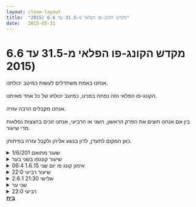```yaml
---
layout: clean-layout
title:  "מקדש הקונג-פו הפלאי מ-31.5 עד 6.6 (2015"
date:   2015-05-31
---
```

# מקדש הקונג-פו הפלאי מ-31.5 עד 6.6 (2015 
אנחנו באמת משתדלים לעשות כמיטב יכולתנו.<br> <br> הקונג-פו הפלאי הזה נפתח בפנינו, כמיטב יכולתו של כל אחד מאיתנו.<br> <br> אנחנו מקבלים הרבה עזרה.<br> <br> בין אם אנחנו חוצים את הפרק הראשון, השני או הרביעי, אנחנו זוכים בהצצות נפלאות מדי שיעור.<br> <br> כאן המקום לתעדן, לדון בנוגע אליהן ולקבל עזרה בפיתוחן.

<details>
                    <summary>שעור מתואם 1/6/201</summary>
                    <br> בן נתן לי את הפורמט של השעור ואני אישרתי :<br> &nbsp;&nbsp;שעה עגולה שאתחיל בחמש החיות ואמשיך לפי הלך רוחי מרגע לרגע.<br> <br> התחלתי ב 5 החיות <br> כשהרגשתי את בן תומך בי וכאילו מושך ממני את כל המחשבות המיותרות.<br> ואני הופכת ליותר צלולה .<br> לא הצלחתי לחזור לנקודת ההתחלה של הפורמה&nbsp;&nbsp;אך לא התעקשתי.<br> התישבתי ומדדטי כ5 דק .<br> ושוב חזרתי לפורמה כשניזכרתי ודייקתי&nbsp;&nbsp;יותר.<br> נכנסתי לתוך הגן ,תירגלתי בעיטות וגמישות .<br> <br> המשכתי בתנועה חופשית שחלקים ממנה שאובים מתנועות מוכרות באמנות הלחימה .<br> ,תוך כדי עלה מן עצב .<br> התישבתי ,עצמתי עיניים ופניתי לחלק הכואב כשאני מבררת מה כואב לו.קיבלתי תשובות מפתיעות.<br> <br> שוב עברתי לחלק שונה בגן <br> גמישות<br> 5 החיות&nbsp;&nbsp;בניסיון לשמור על ריכוז<br> 5דק אחרונות מדדטי כששוב אני חשה בליוי של בן<br> ואת עצמי בסגירת מעגל&nbsp;&nbsp;שלוו.<br> <br> תודה <br><br><br><table width='70%' cellpadding='0' cellspacing='0' bgcolor='#C6C7C6'><tr><td height='1'></td></tr></table><br><a href="http://www.tirzafreund.com" target="_blank" rel=nofollow>www.tirzafreund.com</a>
                  </details><details>
                    <summary>שיעור קונגפו בשני בער</summary>
                    הנחיתי אותי ואת שיר!<br> היה נפלא<br> מרומם נפש<br> מחזק<br> מחטב<br> אוהב<br> מקסים<br> ממלא באנרגיה<br> נהדר<br> <br> <img src="http://www.timg.co.il/tapuzForum/images/Emo23.gif" alt="|לב|"><br> <br> היינו שתינו בדשא הגדול שצמוד להילטון<br> ואילו שאר החברה&#39; בעיצוב של אסא בדשא הקטן יותר, שקרוב לגשר
                  </details><details>
                    <summary>אימון קונג פו יום שני 1.6.15 06:4</summary>
                    אימון על הגג של הבית שלי, זו הפעם הראשונה שאני מגיע לפה שלא למטרת ליווי של טכנאי או אישי מקצוע.<br> שעת בוקר, העורבים משמיעים הרבה קולות, יש הרבה עורבים.<br> אני נותן לעצמי לשבת ולרשום,<br> מדיטציה טובה<br> עמידת ראש<br> בעיטת סיבוב (אולי עם קפיצה)<br> גמישות נינוחה<br> איכות תנועה לחימתית (בעיטה ונסיגה אחורה)<br> עבודה על שרירי הבטן (קליל)<br> נשמעים לי דברים מהנים,<br> מתחיל במדיטציה, מתמקד בנשימה, שקט, הרבה ציפורים ועורבים<br> מתחיל לתרגל קפיצות במקום מרגל לרגל, מחמם את הגוף, נהנה מהתנועה, מתחיל לתרגל בעיטת סיבוב, בעיטה שמאד לא נוחה לי, מרגיש לא יציב, לא בשליטה בזמן הסיבוב, לא משהו שאני אשקול ברצינות להיכנס אליו במצב של קרב אמיתי. <br> אני מחליט ליהנות מהתרגול, לא לצפות מעצמי ליותר מדי אלא פשוט ליהנות מסוג של תנועתיות חדשה ומאתגרת, אני נהנה, אני מרגיש גם שלאט לאט יש שיפור, פחות איבוד שיוווי משקל, יותר דיוק, אני עושה את זה לאט ובצורה מהנה.<br> עובר לעבוד על גמישות, מתיחות נעימות, מחפש מקום לעמידת ראש, לא מרגיש לי נוח, אין מקום נוח לשים את הראש, אני מחליףבתנועה של עמידה על ארבע עם הראש למטה בכל מיני אופנים, מרגיש נעים ועובד על איזור הכתפיים. <br> שכיבה על הגב כפיפות בטן, ללא מאמץ, איכשהו מגיע לארבעים בלי להרגיש לא נוח. מסתכל על השעון וואו כבר 07:38 הייתי בטוח שמשהו כמו 07:15,<br> עובד קצת על עמידה, בעיטה קדימה או אגרוף ומעבר לעמידה אחורית נמוכה.<br> ישיבה במקום, עבודה פנימית, התמקדות בנשימה אני מרגיש קליל ורגוע,<br> סיום שיעור 07:55
                  </details><details>
                    <summary>שיעור רביעי 22:0</summary>
                    היה שיעור מצויין. <br> שבו השתתפו שמואל, ריב, אוריה ואני<br> <br> אוריה עבדה בעצמה ושלושתנו עבדנו תוך שאני מנחה.<br> <br> בחלקו הראשון של השיעור סבבים של הנחיות לפי המיקוד הבא: <br> עבודה שממוקדת בלקדם ו/או לעזור לי, עבודה שממוקדת בלקדם ו/או לעזור לריב, עבודה שממוקדת בלקדם ו/או לעזור לשמואל. וחוזר חלילה. <br> <br> אינני בטוח בסדר האנשים שקיבלתי בהנחיה (מי בא אחרי מי) אבל זה הסדר שנהיה. <br> <br> חלק זה של השיעור נמשך בערך 45 דקות, כאשר לקראת סופו מיקומנו הוחלף לגג גן העיר. <br> הוא היה לי כיפי וחזק. <br> <br> החלק השני של השיעור היה בפורמט שונה, גם הוא עם תבנית סדורה כזאת. <br> <br> נכנסנו כולנו לשטוח רבוע ומתוחם.<br> ואז ההנחיה הייתה לעבוד דקה על לחימה בעזרת שני האחרים (למעשה אני חושב שההנחיה המדוייקת היתה להילחם בשני האחרים במשך דקה), דקה לרפא את עצמי ואת שני האחרים, ודקה לשפר את הנוכחות שלי ושל שני האחרים. כל פעם אחד מאיתנו מסיים את הדקה בכך שהוא אומר סטופ. אז אלה היו דקות בערך כאלה. לא מדוייקות על השעון. <br>  <br> לאחר שני סבבים כאלה, ההנחיה עברה עדכון: <br> <br> דקה לחימה, דקה ריפוי, דקה לשיפור התנועה, דקה לשיפור הנוכחות והלמידה, דקה לעבודה על יצירת מציאות. <br> <br> מפעם לפעם הסבבים נעשו יותר ויותר מעניינים ועמוקים בעיני. <br> <br> לאחר עוד כמה כאלה, הזמנים התקצרו. עכשיו היה לנו כחצי דקה לכל דבר. <br> <br> היה בתכנון גם סבב או שניים של עשר שניות לכל דבר. אבל אינני זוכר אם הם התגשמו, או אם השיעור נגמר לפני שהם הספיקו. <br> <br> נהניתי מאוד מאוד <br> תודה!<br> <br>
                  </details><details>
                    <summary>שלישי 21:30 2.6.1</summary>
                    שיעור נחמד. <br> <br> התחלתי ב-20:57. עבודה עצמאית עד הפיל הלבן. <br> חימום ועמידות. <br> עם מיכל: <br> היא עוזרת לי בנושא לבחירתי (עבודה בשיעורים)<br> מתקדמים ביחד בחופש פנימי והשתחררות מתדמית מגבילה<br> אני משפר לה את הבעיטות<br> אני עוזר לה בעמידת ידיים<br> ביחד התקדמות בחופש מול אנשים <br> אח&quot;כ כותב לעצמי רשימה של דברים שרוצה לעשות עוד ומסמן עליהם וי: לנוח, להרפות את הגוף לחוש שמחה, לחוש שפע.<br> <br> הסתיים ב-22:40.<br><br><table width='70%' cellpadding='0' cellspacing='0' bgcolor='#C6C7C6'><tr><td height='1'></td></tr></table><br><img border=0 src=../tapuzforum/images/Emo42.gif><br><br><b>יש בי אהבה והיא תנצח.</b><br><br><br><a rel=nofollow href=http://blog.tapuz.co.il/pathoftheone target=_blank style=color:black>http://blog.tapuz.co.il/pathoftheone</a>            <br><br>
                  </details><details>
                    <summary>שני ער</summary>
                    היה שיעור נהדר. <br> התחלנו בעבודה בזוגות ושלישיה תוך כדי הליכה, לפתוח שער אל הקונג פו שלנו, הערב ובכלל, בעזרת שיחה עם הפרטנר או פרטנרים. <br> <br> לשיעור הגיעו למיטב זכרוני עיליי וריב ואסא וסיגל ועדי ושמואל ודניאל<br> שיר ומיכל עבדו בנפרד מאיתנו. <br> <br> עבודה זו המשיכה זמן לא מועט עוד לאחר מכן. עוד לפני שהיא הסתיימה ניתנה לנו ההנחיה שכאשר אנחנו מסופקים מהעבודה שעשינו, נעבור לעשות עבודה חופשית בהשראת הדברים שעלו בעבודה הראשונה. כאשר ישנה אפשרות לשתף פעולה. גם חלק זה נמשך זמן מה. <br> <br> בחלק השלישי עברנו לעבוד במעגל, כאשר העבודה הבסיסית היא להתחבר לגוף, בנוסף כל אחד יכול לבקש מכל אחד במעגל לקדם אותו במשהו. הקידום נעשה מחוץ למעגל ונמשך לא יותר ממספר דקות מועט. <br> <br> זמן לא רב לאחר סוף התרגיל הזה, הסתיים השיעור.<br>
                  </details><details>
                    <summary>רביעי 22:0</summary>
                    שיעור מופלא לחלוטין שעבר והועבר לי באמצעות עצמי. <br> <br> ההנחיה שקיבלתי חילקה את השיעור לשני חלקים:<br> 1) ליצור תוך זמן לא ארוך רשימה של 10 מטרות שאני רוצה להגשים (כאשר אחת מהן היא - להגיע לכל פגישה בנינוחות כמה דקות לפני הזמן שבו אני רוצה להגיע)<br> 2) להגשים את המטרות. <br> <br> כתיבת הרשימה ארכה זמן רב מהצפוי בשל העובדה שהיה לי קקי. הלכתי לחרבן באיזה שיח. אני מאוד נהנת לחרבן בטבע ואין לי שום בעיה עם זה. <br> <br> הרשימה: <br> 1) אני מגיעה לכל פגישה שאני קובעת בנינוחות כמה דקות לפני השעה שבה רציתי להגיע<br> 2) יש לי כ-30% יותר מרץ, אנרגיה וחדוות עשייה<br> 3) הקשר שלי עם מוסדות וגופים בירוקרטיים מאורגן באופן יעיל שגובה ממני מינימום אנרגיה<br> 4) התקשורת שלי עם אחרים זורמת, רציפה ויציבה באופן נעים ונינוח<br> 5) אני סולחת וסלוחה הרבה יותר (יש בי פחות אשמה|)<br> 6) המשימות שלי שנקבעות בהתאם למטרות שלי ברורות לי וקלות לי לעשייה<br> 7) הגוף שלי שרירי עוד יותר, דחוס עוד יותר, טעון עוד יותר ורפוי עוד יותר. <br> 8) אני נהנית מהנשימה שלי<br> 9) אני חופשיית ביטוי עוד יותר<br> 10) היחס שלי לאמנות הלחימה השתפר והחשק שלי להתקדם בזה עלה.<br> <br> הקצתי לכל מטרה במקום מינימום של 4 דקות, ובחלק מהן המשכתי זאת הרבה מעבר לכך, בהתאם לשיטות שבחרתי כדי לחתור אליה.<br> <br> תוך כדי העבודה המשכתי עבודה על מפה של כלים לעבודה וזימון מציאויות. זוהי רשימה מתחדשת שתובא כאן בגרסה הנוכחית:<br> <br> 1. דמיון של הדבר - דימויים מופשטים בצורה ובצבע<br> 2. הצחברות לחוויות מהעבר של זה<br> 3. התחברות להצלחות של זה<br> 4. השראה מבני אדם שאני מכירה שהם כאלה<br> 5. השראה מהטבע והתגלמות הדבר בתוכו<br> 6. רצף תנועות או תנועה התואמת ומחזקת את המציאות הרצויה<br> 7. הסתכלות על הקלות והטבעיות שבמצב הרצוי<br> 8. הכרה בכך שאני ראויה לכך<br> 9. דמיון עצמי כאילו זה כבר ככה בכל מיני מצבים<br> 10. דמיון עצמי כאילו זה כבר ככה בהווה<br> 11. איתור מילת קוד שתזכיר את זה<br> 12. ניסוח משפטון/מטרה ממוקדת<br> 13. לראות עד כמה זה כבר ככה, כאן ועכשיו. <br> <br> אז עבור כל אחת מהמטרות הפעלתי בזריזות את כל אחת מהשיטות האלה, כשאני מאפשרת לעצמי להרחיב את השימוש באחת מהן שנמצאת הכי מתאימה למטרה. <br> וככה עבדתי על המטרות, לא בהכרח בסדר הזה:<br> <br> 1. למטרה הראשונה ניסחתי משפטון:<br> אני עכשיו ואני כאן<br> אני מגיעה לפגישה בזמן<br> ונעתי אחורה, כמדמה תנועה אחורה בזמן שמאפשרת לי לצאת במועד כדי להגיע ליעד. <br> <br> 2. התבוננתי בטבע וראיתי את הביטוי של דברים. הסביון אינו מתבייש לפרוח ליד הצבעוני. יצרתי מבנה אנרגטי חדש ומורכב שאפשר לי לייצר ולייצא. <br> <br> 3. יצרתי קידוד לאות B. הזכרתי לעצמי שבני אדם היו צריכים פעם לצוד וללקט וכיום הם עושים טלפונים ומיילים. התנתי את עצמי להתנהל עם זה בקלילות, צעד אחר צעד. <br> <br> 4. מילת הקוד &quot;מרכזייה&quot; מסייעת לי לנווט את התקשורת שלי. <br> <br> 5. התחברתי לחמלתו של ישו ולחמלתה של מריה, וחשתי דרכם סליחה ואהבה אינסופית. ראיתי את אלוהים בתוכי. <br> <br> 6. עידוד פנימי למצוא את שיטת העבודה הנכונה לי. היום למשל אני חוקרת את זה. ונהנתי מהתחושה שדברים ברורים. <br> <br> 7. נעתי ורקדתי וזזתי. הגוף שלי חולל כשפים. נזכרתי בסדרת תנועות שניסחתי מזמן וחידשתי את העבודה איתה. <br> <br> 8. נהנתי!<br> <br> 9. יצרתי מיפוי מעמיק של כל הרגשות השליליים ששייכים לזה. נוצרה הקלה מיידית. <br> <br> 10. על המטרה הזו לא היה צורך לעבוד בנפרד. כי העבודה על המטרות האחרות כיסתה לחלוטין את נושא הביטוי העצמי! כשרקדתי וכישפתי את עצמי על הגג של גן&nbsp;&nbsp;העיר. <br> <br> עד השעה 00:10 בערך. כשתם השיעור שלי. <br> <br><br><br><table width='70%' cellpadding='0' cellspacing='0' bgcolor='#C6C7C6'><tr><td height='1'></td></tr></table><br><b>אני כאן .
                  </details><a href="javascript:history.back()">בית</a>